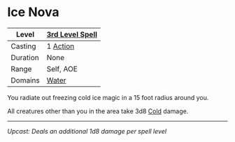 # Ice Nova

| Level    | [3rd Level Spell](../../../Spell%20Level.md)        |
| -------- | --------------------------------------------------- |
| Casting  | 1 [Action](../../../../Game%20Procedures/Action.md) |
| Duration | None                                                |
| Range    | Self, AOE                                           |
| Domains  | [Water](../../../Spell%20Domains/Water.md)          |

You radiate out freezing cold ice magic in a 15 foot radius around you.

All creatures other than you in the area take 3d8 [Cold](../../../../Damage%20Types/Cold.md) damage.

---
*Upcast: Deals an additional 1d8 damage per spell level*